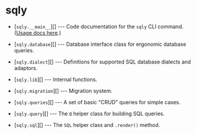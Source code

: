 # sqly

* [`sqly.__main__`][] --- Code documentation for the `sqly` CLI command. ([Usage docs
  here](../cli.md).)

* [`sqly.database`][] --- Database interface class for ergonomic database queries.

* [`sqly.dialect`][] --- Definitions for supported SQL database dialects and adaptors.

* [`sqly.lib`][] --- Internal functions.

* [`sqly.migration`][] --- Migration system.

* [`sqly.queries`][] --- A set of basic "CRUD" queries for simple cases.

* [`sqly.query`][] --- The `Q` helper class for building SQL queries.

* [`sqly.sql`][] --- The `SQL` helper class and `.render()` method.
